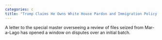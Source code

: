 ```yaml
---
categories: c
title: "Trump Claims He Owns White House Pardon and Immigration Policy Records"
---
```

A letter to the special master overseeing a review of files seized from Mar-a-Lago has opened a window on disputes over an initial batch.
